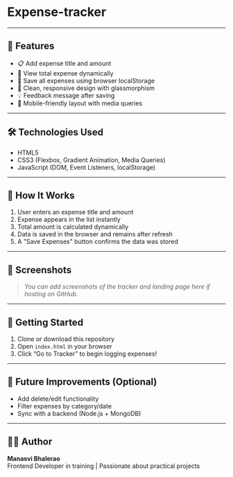 # Expense-tracker

---

## 🔧 Features

- 📋 Add expense title and amount
- 🧮 View total expense dynamically
- 💾 Save all expenses using browser localStorage
- 🎨 Clean, responsive design with glassmorphism
- 💡 Feedback message after saving
- 📱 Mobile-friendly layout with media queries

---

## 🛠️ Technologies Used

- HTML5
- CSS3 (Flexbox, Gradient Animation, Media Queries)
- JavaScript (DOM, Event Listeners, localStorage)

---

## 🧠 How It Works

1. User enters an expense title and amount
2. Expense appears in the list instantly
3. Total amount is calculated dynamically
4. Data is saved in the browser and remains after refresh
5. A "Save Expenses" button confirms the data was stored

---

## 📸 Screenshots

> _You can add screenshots of the tracker and landing page here if hosting on GitHub._

---

## 🚀 Getting Started

1. Clone or download this repository
2. Open `index.html` in your browser
3. Click “Go to Tracker” to begin logging expenses!

---

## 📝 Future Improvements (Optional)

- Add delete/edit functionality
- Filter expenses by category/date
- Sync with a backend (Node.js + MongoDB)

---

## 🙋‍♀️ Author

**Manasvi Bhalerao**  
Frontend Developer in training | Passionate about practical projects
